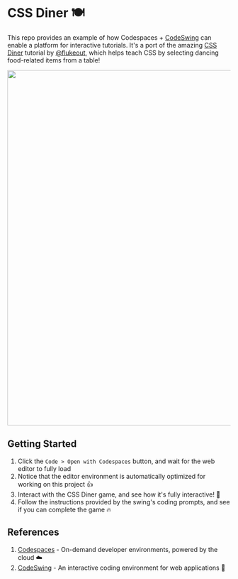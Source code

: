 # CSS Diner 🍽️

This repo provides an example of how Codespaces + [CodeSwing](https://aka.ms/codeswing) can enable a platform for interactive tutorials. It's a port of the amazing [CSS Diner](https://flukeout.github.io/) tutorial by [@flukeout](https://twitter.com/flukeout), which helps teach CSS by selecting dancing food-related items from a table!

<img width="800px" src="https://user-images.githubusercontent.com/116461/102698943-01a0ae80-41f6-11eb-8b48-9283b5599042.png" />

## Getting Started

1. Click the `Code > Open with Codespaces` button, and wait for the web editor to fully load
1. Notice that the editor environment is automatically optimized for working on this project 👍
1. Interact with the CSS Diner game, and see how it's fully interactive! 🚀
1. Follow the instructions provided by the swing's coding prompts, and see if you can complete the game 🔥

## References

1. [Codespaces](https://github.com/features/codespaces) - On-demand developer environments, powered by the cloud ☁️
1. [CodeSwing](https://aka.ms/codeswing) - An interactive coding environment for web applications 💃
